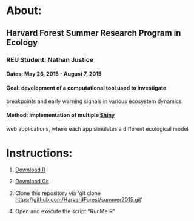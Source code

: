 # About:

## Harvard Forest Summer Research Program in Ecology

### REU Student: Nathan Justice

#### Dates: May 26, 2015 - August 7, 2015

#### Goal: development of a computational tool used to investigate
breakpoints and early warning signals in various ecosystem dynamics

#### Method: implementation of multiple [Shiny](http://shiny.rstudio.com/)
web applications, where each app simulates a different ecological model

# Instructions:

1. [Download R](https://www.r-project.org/)

2. [Download Git](https://git-scm.com/downloads)

3. Clone this repository via 'git clone https://github.com/HarvardForest/summer2015.git'

4. Open and execute the script "RunMe.R"
